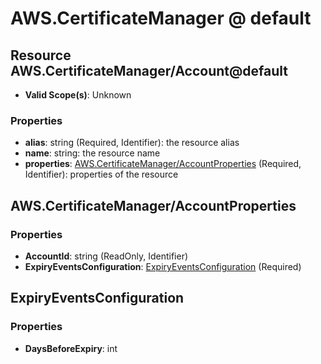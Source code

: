 # AWS.CertificateManager @ default

## Resource AWS.CertificateManager/Account@default
* **Valid Scope(s)**: Unknown
### Properties
* **alias**: string (Required, Identifier): the resource alias
* **name**: string: the resource name
* **properties**: [AWS.CertificateManager/AccountProperties](#awscertificatemanageraccountproperties) (Required, Identifier): properties of the resource

## AWS.CertificateManager/AccountProperties
### Properties
* **AccountId**: string (ReadOnly, Identifier)
* **ExpiryEventsConfiguration**: [ExpiryEventsConfiguration](#expiryeventsconfiguration) (Required)

## ExpiryEventsConfiguration
### Properties
* **DaysBeforeExpiry**: int


